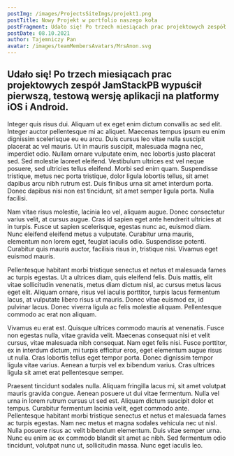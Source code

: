 ```yaml
---
postImg: /images/ProjectsSiteImgs/projekt1.png
postTitle: Nowy Projekt w portfolio naszego koła
postFragment: Udało się! Po trzech miesiącach prac projektowych zespół JamStackPB wypuścił pierwszą, testową wersję aplikacji na platformy iOS i Android.
postDate: 08.10.2021
author: Tajemniczy Pan
avatar: /images/teamMembersAvatars/MrsAnon.svg
---
```


## Udało się! Po trzech miesiącach prac projektowych zespół JamStackPB wypuścił pierwszą, testową wersję aplikacji na platformy iOS i Android.

Integer quis risus dui. Aliquam ut ex eget enim dictum convallis ac sed elit. Integer auctor pellentesque mi ac aliquet. Maecenas tempus ipsum eu enim dignissim scelerisque eu eu arcu. Duis cursus leo vitae nulla suscipit placerat ac vel mauris. Ut in mauris suscipit, malesuada magna nec, imperdiet odio. Nullam ornare vulputate enim, nec lobortis justo placerat sed. Sed molestie laoreet eleifend. Vestibulum ultrices est vel neque posuere, sed ultricies tellus eleifend. Morbi sed enim quam. Suspendisse tristique, metus nec porta tristique, dolor ligula lobortis tellus, sit amet dapibus arcu nibh rutrum est. Duis finibus urna sit amet interdum porta. Donec dapibus nisi non est tincidunt, sit amet semper ligula porta. Nulla facilisi.

Nam vitae risus molestie, lacinia leo vel, aliquam augue. Donec consectetur varius velit, at cursus augue. Cras id sapien eget ante hendrerit ultricies at in turpis. Fusce ut sapien scelerisque, egestas nunc ac, euismod diam. Nunc eleifend eleifend metus a vulputate. Curabitur urna mauris, elementum non lorem eget, feugiat iaculis odio. Suspendisse potenti. Curabitur quis mauris auctor, facilisis risus in, tristique nisi. Vivamus eget euismod mauris.

Pellentesque habitant morbi tristique senectus et netus et malesuada fames ac turpis egestas. Ut a ultrices diam, quis eleifend felis. Duis mattis, elit vitae sollicitudin venenatis, metus diam dictum nisl, ac cursus metus lacus eget elit. Aliquam ornare, risus vel iaculis porttitor, turpis lacus fermentum lacus, at vulputate libero risus ut mauris. Donec vitae euismod ex, id pulvinar lacus. Donec viverra ligula ac felis molestie aliquam. Pellentesque commodo ac erat non aliquam.

Vivamus eu erat est. Quisque ultrices commodo mauris at venenatis. Fusce non egestas nulla, vitae gravida velit. Maecenas consequat nisi et velit cursus, vitae malesuada nibh consequat. Nam eget felis nisi. Fusce porttitor, ex in interdum dictum, mi turpis efficitur eros, eget elementum augue risus ut nulla. Cras lobortis tellus eget tempor porta. Donec dignissim tempor ligula vitae varius. Aenean a turpis vel ex bibendum varius. Cras ultrices ligula sit amet erat pellentesque semper.

Praesent tincidunt sodales nulla. Aliquam fringilla lacus mi, sit amet volutpat mauris gravida congue. Aenean posuere ut dui vitae fermentum. Nulla vel urna in lorem rutrum cursus ut sed est. Aliquam dictum suscipit dolor et tempus. Curabitur fermentum lacinia velit, eget commodo ante. Pellentesque habitant morbi tristique senectus et netus et malesuada fames ac turpis egestas. Nam nec metus et magna sodales vehicula nec ut nisl. Nulla posuere risus ac velit bibendum elementum. Duis vitae semper urna. Nunc eu enim ac ex commodo blandit sit amet ac nibh. Sed fermentum odio tincidunt, volutpat nunc ut, sollicitudin massa. Nunc eget iaculis leo.
